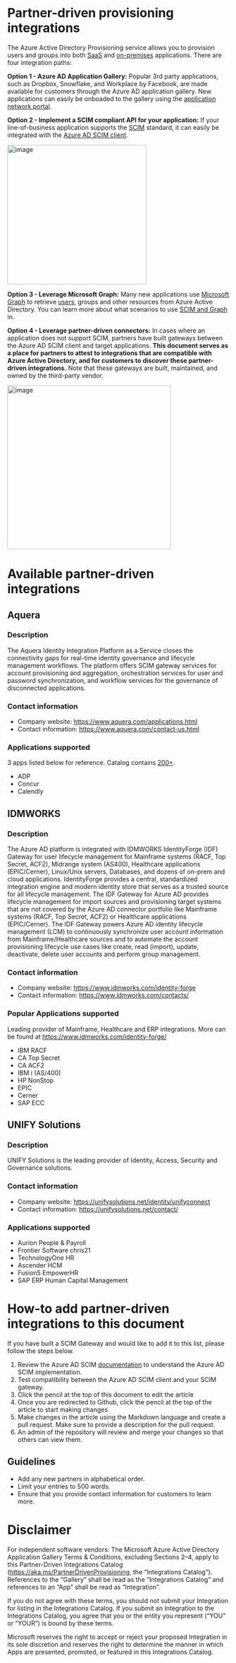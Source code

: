 # Partner-driven provisioning integrations

The Azure Active Directory Provisioning service allows you to provision users and groups into both [SaaS](https://docs.microsoft.com/azure/active-directory/app-provisioning/user-provisioning) and [on-premises](https://docs.microsoft.com/azure/active-directory/app-provisioning/on-premises-scim-provisioning) applications. There are four integration paths:

**Option 1 - Azure AD Application Gallery:**
Popular 3rd party applications, such as Dropbox, Snowflake, and Workplace by Facebook, are made available for customers through the Azure AD application gallery. New applications can easily be onboaded to the gallery using the [application network portal](https://docs.microsoft.com/azure/active-directory/azuread-dev/howto-app-gallery-listing). 

**Option 2 - Implement a SCIM compliant API for your application:**
If your line-of-business application supports the [SCIM](https://aka.ms/scimoverview) standard, it can easily be integrated with the [Azure AD SCIM client](https://docs.microsoft.com/azure/active-directory/app-provisioning/use-scim-to-provision-users-and-groups).

<img width="316" alt="image" src="https://user-images.githubusercontent.com/36525136/171483159-9470f922-4b89-4ebf-8962-bd05a72f87be.png">

**Option 3 - Leverage Microsoft Graph:**
Many new applications use [Microsoft Graph](https://docs.microsoft.com/graph/overview) to retrieve [users](https://docs.microsoft.com/graph/api/resources/user?view=graph-rest-1.0), groups and other resources from Azure Active Directory. You can learn more about what scenarios to use [SCIM and Graph](https://docs.microsoft.com/azure/active-directory/app-provisioning/scim-graph-scenarios) in. 

**Option 4 - Leverage partner-driven connectors:**
In cases where an application does not support SCIM, partners have built gateways between the Azure AD SCIM client and target applications. **This document serves as a place for partners to attest to integrations that are compatible with Azure Active Directory, and for customers to discover these partner-driven integrations.** Note that these gateways are built, maintained, and owned by the third-party vendor. 

<img width="371" alt="image" src="https://user-images.githubusercontent.com/36525136/171484637-acc3436c-d99e-4ab4-8ae5-d0eeb07bb650.png">

# Available partner-driven integrations
## Aquera
### Description
The Aquera Identity Integration Platform as a Service closes the connectivity gaps for real-time identity governance and lifecycle management workflows. The platform offers SCIM gateway services for account provisioning and aggregation, orchestration services for user and password synchronization, and workflow services for the governance of disconnected applications.
### Contact information
* Company website: https://www.aquera.com/applications.html
* Contact information: https://www.aquera.com/contact-us.html

### Applications supported
3 apps listed below for reference. Catalog contains [200+](https://www.aquera.com/applications.html).
* ADP
* Concur
* Calendly

## IDMWORKS
### Description
The Azure AD platform is integrated with IDMWORKS IdentityForge (IDF) Gateway for user lifecycle management for Mainframe systems (RACF, Top Secret, ACF2), Midrange system (AS400), Healthcare applications (EPIC/Cerner), Linux/Unix servers, Databases, and dozens of on-prem and cloud applications. IdentityForge provides a central, standardized integration engine and modern identity store that serves as a trusted source for all lifecycle management.
The IDF Gateway for Azure AD provides lifecycle management for import sources and provisioning target systems that are not covered by the Azure AD connector portfolio like Mainframe systems (RACF, Top Secret, ACF2) or Healthcare applications (EPIC/Cerner). The IDF Gateway powers Azure AD identity lifecycle management (LCM) to continuously synchronize user account information from Mainframe/Healthcare sources and to automate the account provisioning lifecycle use cases like create, read (import), update, deactivate, delete user accounts and perform group management.

### Contact information
* Company website: https://www.idmworks.com/identity-forge
* Contact information: https://www.idmworks.com/contacts/


### Popular Applications supported

Leading provider of Mainframe, Healthcare and ERP integrations.  More can be found at https://www.idmworks.com/identity-forge/

* IBM RACF
* CA Top Secret
* CA ACF2
* IBM i (AS/400)
* HP NonStop
* EPIC
* Cerner
* SAP ECC


## UNIFY Solutions
### Description

UNIFY Solutions is the leading provider of Identity, Access, Security and Governance solutions.

### Contact information
* Company website: https://unifysolutions.net/identity/unifyconnect
* Contact information: https://unifysolutions.net/contact/

### Applications supported
* Aurion People & Payroll
* Frontier Software chris21
* TechnologyOne HR
* Ascender HCM
* Fusion5 EmpowerHR
* SAP ERP Human Capital Management

# How-to add partner-driven integrations to this document
If you have built a SCIM Gateway and would like to add it to this list, please follow the steps below. 

1. Review the Azure AD SCIM [documentation](https://docs.microsoft.com/azure/active-directory/app-provisioning/use-scim-to-provision-users-and-groups) to understand the Azure AD SCIM implementation.
1. Test compatibility between the Azure AD SCIM client and your SCIM gateway.
1. Click the pencil at the top of this document to edit the article
1. Once you are redirected to Github, click the pencil at the top of the article to start making changes
1. Make changes in the article using the Markdown language and create a pull request. Make sure to provide a description for the pull request.  
1. An admin of the repository will review and merge your changes so that others can view them.

## Guidelines
* Add any new partners in alphabetical order.
* Limit your entries to 500 words.
* Ensure that you provide contact information for customers to learn more.

# Disclaimer
For independent software vendors: The Microsoft Azure Active Directory Application Gallery Terms & Conditions, excluding Sections 2–4, apply to this Partner-Driven Integrations Catalog (https://aka.ms/PartnerDrivenProvisioning, the “Integrations Catalog”). References to the “Gallery” shall be read as the “Integrations Catalog” and references to an “App” shall be read as “Integration”.  

If you do not agree with these terms, you should not submit your Integration for listing in the Integrations Catalog. If you submit an Integration to the Integrations Catalog, you agree that you or the entity you represent (“YOU” or “YOUR”) is bound by these terms. 
 
Microsoft reserves the right to accept or reject your proposed Integration in its sole discretion and reserves the right to determine the manner in which Apps are presented, promoted, or featured in this Integrations Catalog. 
